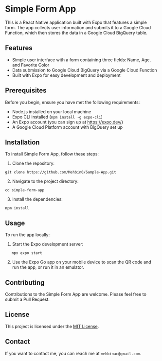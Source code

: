 # Simple Form App

This is a React Native application built with Expo that features a simple form. The app collects user information and submits it to a Google Cloud Function, which then stores the data in a Google Cloud BigQuery table.

## Features

- Simple user interface with a form containing three fields: Name, Age, and Favorite Color
- Data submission to Google Cloud BigQuery via a Google Cloud Function
- Built with Expo for easy development and deployment

## Prerequisites

Before you begin, ensure you have met the following requirements:
- Node.js installed on your local machine
- Expo CLI installed (`npm install -g expo-cli`)
- An Expo account (you can sign up at https://expo.dev/)
- A Google Cloud Platform account with BigQuery set up

## Installation

To install Simple Form App, follow these steps:

1. Clone the repository:
```
git clone https://github.com/Mehbin0/Sample-App.git
```
2. Navigate to the project directory:
```
cd simple-form-app
```
3. Install the dependencies:
```
npm install
```

## Usage

To run the app locally:

1. Start the Expo development server:
```
   npx expo start
```

2. Use the Expo Go app on your mobile device to scan the QR code and run the app, or run it in an emulator.


## Contributing

Contributions to the Simple Form App are welcome. Please feel free to submit a Pull Request.

## License

This project is licensed under the [MIT License](https://opensource.org/licenses/MIT).

## Contact

If you want to contact me, you can reach me at `mehbinac@gmail.com`.

